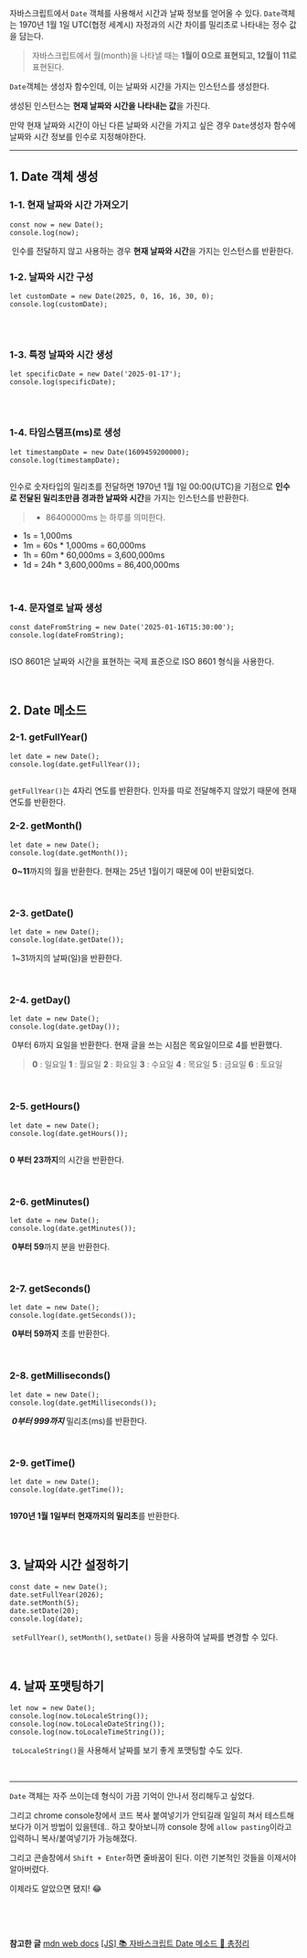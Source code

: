<p><img alt="" src="https://velog.velcdn.com/images/yeonhee314/post/9bdbb7f5-87a3-405f-99dc-da538a735f2f/image.png" /></p>
<p>자바스크립트에서 <code>Date</code> 객체를 사용해서 시간과 날짜 정보를 얻어올 수 있다.
<code>Date</code>객체는 1970년 1월 1일 UTC(협정 세계시) 자정과의 시간 차이를 밀리초로 나타내는 정수 값을 담는다.</p>
<blockquote>
<p>자바스크립트에서 월(month)을 나타낼 때는 <strong>1월이 0으로 표현되고, 12월이 11로</strong> 표현된다.</p>
</blockquote>
<p><code>Date</code>객체는 생성자 함수인데, 이는 날짜와 시간을 가지는 인스턴스를 생성한다.</p>
<p>생성된 인스턴스는 <strong>현재 날짜와 시간을 나타내는 값</strong>을 가진다.</p>
<p>만약 현재 날짜와 시간이 아닌 다른 날짜와 시간을 가지고 싶은 경우 <code>Date</code>생성자 함수에 날짜와 시간 정보를 인수로 지정해야한다.</p>
<hr />

<h2 id="1-date-객체-생성">1. Date 객체 생성</h2>
<h3 id="1-1-현재-날짜와-시간-가져오기">1-1. 현재 날짜와 시간 가져오기</h3>
<pre><code class="language-javascript">const now = new Date();
console.log(now);</code></pre>
<p><img alt="" src="https://velog.velcdn.com/images/yeonhee314/post/8c11c089-2da1-4ab8-8981-777c4cb87e05/image.png" />
인수를 전달하지 않고 사용하는 경우 <strong>현재 날짜와 시간</strong>을 가지는 인스턴스를 반환한다.
<br /></p>
<h3 id="1-2-날짜와-시간-구성">1-2. 날짜와 시간 구성</h3>
<pre><code class="language-javascript">let customDate = new Date(2025, 0, 16, 16, 30, 0);
console.log(customDate);</code></pre>
<p><img alt="" src="https://velog.velcdn.com/images/yeonhee314/post/b0d7dcf3-5685-40cc-8f81-d01b1100a430/image.png" /></p>
<br />

<h3 id="1-3-특정-날짜와-시간-생성">1-3. 특정 날짜와 시간 생성</h3>
<pre><code class="language-javascript">let specificDate = new Date('2025-01-17');
console.log(specificDate);</code></pre>
<p><img alt="" src="https://velog.velcdn.com/images/yeonhee314/post/0acc41b8-a2aa-454f-815d-bd2b5fe27627/image.png" /></p>
<br />

<h3 id="1-4-타임스탬프ms로-생성">1-4. 타임스탬프(ms)로 생성</h3>
<pre><code class="language-javascript">let timestampDate = new Date(1609459200000);
console.log(timestampDate);</code></pre>
<p><img alt="" src="https://velog.velcdn.com/images/yeonhee314/post/bd7e66cc-62c6-44e6-9127-389bd84067dc/image.png" /></p>
<p>인수로 숫자타입의 밀리초를 전달하면 1970년 1월 1일 00:00(UTC)을 기점으로 <strong>인수로 전달된 밀리초만큼 경과한 날짜와 시간</strong>을 가지는 인스턴스를 반환한다.</p>
<blockquote>
<ul>
<li>86400000ms 는 하루를 의미한다.</li>
</ul>
</blockquote>
<ul>
<li>1s = 1,000ms</li>
<li>1m = 60s * 1,000ms = 60,000ms</li>
<li>1h = 60m * 60,000ms = 3,600,000ms</li>
<li>1d = 24h * 3,600,000ms = 86,400,000ms</li>
</ul>
<br />

<h3 id="1-4-문자열로-날짜-생성">1-4. 문자열로 날짜 생성</h3>
<pre><code class="language-javascript">const dateFromString = new Date('2025-01-16T15:30:00');
console.log(dateFromString);</code></pre>
<p><img alt="" src="https://velog.velcdn.com/images/yeonhee314/post/551dc345-14c8-4412-a166-5ab3cdf38e06/image.png" /></p>
<p>ISO 8601은 날짜와 시간을 표현하는 국제 표준으로 ISO 8601 형식을 사용한다.</p>
<br />

<h2 id="2-date-메소드">2. Date 메소드</h2>
<h3 id="2-1-getfullyear">2-1. getFullYear()</h3>
<pre><code class="language-javascript">let date = new Date();
console.log(date.getFullYear());</code></pre>
<p><img alt="" src="https://velog.velcdn.com/images/yeonhee314/post/1fdca9e7-b28e-4185-a4d9-04cffca38bc6/image.png" /></p>
<p><code>getFullYear()</code>는 4자리 연도를 반환한다.
인자를 따로 전달해주지 않았기 때문에 현재 연도를 반환한다.
<br /></p>
<h3 id="2-2-getmonth">2-2. getMonth()</h3>
<pre><code class="language-javascript">let date = new Date();
console.log(date.getMonth());</code></pre>
<p><img alt="" src="https://velog.velcdn.com/images/yeonhee314/post/7d6c2454-ca3e-492e-90f1-32c72cdd7047/image.png" />
<strong>0~11</strong>까지의 월을 반환한다.
현재는 25년 1월이기 때문에 0이 반환되었다.</p>
<br />

<h3 id="2-3-getdate">2-3. getDate()</h3>
<pre><code class="language-javascript">let date = new Date();
console.log(date.getDate());</code></pre>
<p><img alt="" src="https://velog.velcdn.com/images/yeonhee314/post/34c630e2-c16f-4fd9-b5ad-1c4fa9a002c7/image.png" />
1~31까지의 날짜(일)을 반환한다.</p>
<br />

<h3 id="2-4-getday">2-4. getDay()</h3>
<pre><code class="language-javascript">let date = new Date();
console.log(date.getDay());</code></pre>
<p><img alt="" src="https://velog.velcdn.com/images/yeonhee314/post/5008fb07-0fc8-4028-a786-66da5c747f05/image.png" />
0부터 6까지 요일을 반환한다.
현재 글을 쓰는 시점은 목요일이므로 4를 반환했다.</p>
<blockquote>
<p><strong>0</strong> : 일요일
<strong>1</strong> : 월요일
<strong>2</strong> : 화요일
<strong>3</strong> : 수요일 
<strong>4</strong> : 목요일
<strong>5</strong> : 금요일
<strong>6</strong> : 토요일</p>
</blockquote>
<br />

<h3 id="2-5-gethours">2-5. getHours()</h3>
<pre><code class="language-javascript">let date = new Date();
console.log(date.getHours());</code></pre>
<p><img alt="" src="https://velog.velcdn.com/images/yeonhee314/post/1a5d2345-798b-484f-a02e-4dae11c4fc54/image.png" /></p>
<p><strong>0 부터 23까지</strong>의 시간을 반환한다.</p>
<br />

<h3 id="2-6-getminutes">2-6. getMinutes()</h3>
<pre><code class="language-javascript">let date = new Date();
console.log(date.getMinutes());</code></pre>
<p><img alt="" src="https://velog.velcdn.com/images/yeonhee314/post/242f2afb-cfe9-4db9-8688-bda0e1d6f8c2/image.png" />
<strong>0부터 59</strong>까지 분을 반환한다.</p>
<br />

<h3 id="2-7-getseconds">2-7. getSeconds()</h3>
<pre><code class="language-javascript">let date = new Date();
console.log(date.getSeconds()); </code></pre>
<p><img alt="" src="https://velog.velcdn.com/images/yeonhee314/post/42f4f49e-3383-45d5-98eb-78fe6b76ad0f/image.png" />
<strong>0부터 59까지</strong> 초를 반환한다.</p>
<br />

<h3 id="2-8-getmilliseconds">2-8. getMilliseconds()</h3>
<pre><code class="language-javascript">let date = new Date();
console.log(date.getMilliseconds());</code></pre>
<p><img alt="" src="https://velog.velcdn.com/images/yeonhee314/post/8d7de7ca-7644-4b43-805c-9cbbfc7a9520/image.png" />
<strong><em>0부터 999까지</em></strong> 밀리초(ms)를 반환한다.</p>
<br />

<h3 id="2-9-gettime">2-9. getTime()</h3>
<pre><code class="language-javascript">let date = new Date();
console.log(date.getTime());</code></pre>
<p><img alt="" src="https://velog.velcdn.com/images/yeonhee314/post/7b2874af-276c-463b-a2c6-4aa0df063b7f/image.png" /></p>
<p><strong>1970년 1월 1일부터 현재까지의 밀리초</strong>를 반환한다.</p>
<br />

<h2 id="3-날짜와-시간-설정하기">3. 날짜와 시간 설정하기</h2>
<pre><code class="language-javascript">const date = new Date();
date.setFullYear(2026);
date.setMonth(5); 
date.setDate(20);
console.log(date);
</code></pre>
<p><img alt="" src="https://velog.velcdn.com/images/yeonhee314/post/83e23b8f-56ec-4663-baea-351c2ce1ebb7/image.png" />
<code>setFullYear()</code>, <code>setMonth()</code>, <code>setDate()</code> 등을 사용하여 날짜를 변경할 수 있다.</p>
<br />

<h2 id="4-날짜-포맷팅하기">4. 날짜 포맷팅하기</h2>
<pre><code class="language-javascript">let now = new Date();
console.log(now.toLocaleString());
console.log(now.toLocaleDateString());
console.log(now.toLocaleTimeString());
</code></pre>
<p><img alt="" src="https://velog.velcdn.com/images/yeonhee314/post/0e479367-5b56-4c05-b656-6e200e32dfc1/image.png" />
<code>toLocaleString()</code>을 사용해서 날짜를 보기 좋게 포맷팅할 수도 있다.</p>
<br />
<hr />

<p><code>Date</code> 객체는 자주 쓰이는데 형식이 가끔 기억이 안나서 정리해두고 싶었다.</p>
<p>그리고 chrome console창에서 코드 복사 붙여넣기가 안되길래 일일히 쳐서 테스트해보다가 이거 방법이 있을텐데.. 하고 찾아보니까 console 창에 <code>allow pasting</code>이라고 입력하니 복사/붙여넣기가 가능해졌다.</p>
<p>그리고 콘솔창에서 <code>Shift + Enter</code>하면 줄바꿈이 된다.
이런 기본적인 것들을 이제서야 알아버렸다.</p>
<p>이제라도 알았으면 됐지! 😂
<br /></p>
<p><img alt="" src="https://velog.velcdn.com/images/yeonhee314/post/dc1366bb-326a-41d0-b21f-f05199acbfa7/image.png" /></p>
<p><br /><br /></p>
<p><strong>참고한 글</strong>
<a href="https://developer.mozilla.org/ko/docs/Web/JavaScript/Reference/Global_Objects/Date">mdn web docs</a>
<a href="https://inpa.tistory.com/entry/JS-%F0%9F%93%9A-Date-%EB%A9%94%EC%86%8C%EB%93%9C-%EC%A0%95%EB%A6%AC">[JS] 📚 자바스크립트 Date 메소드 💯 총정리</a></p>